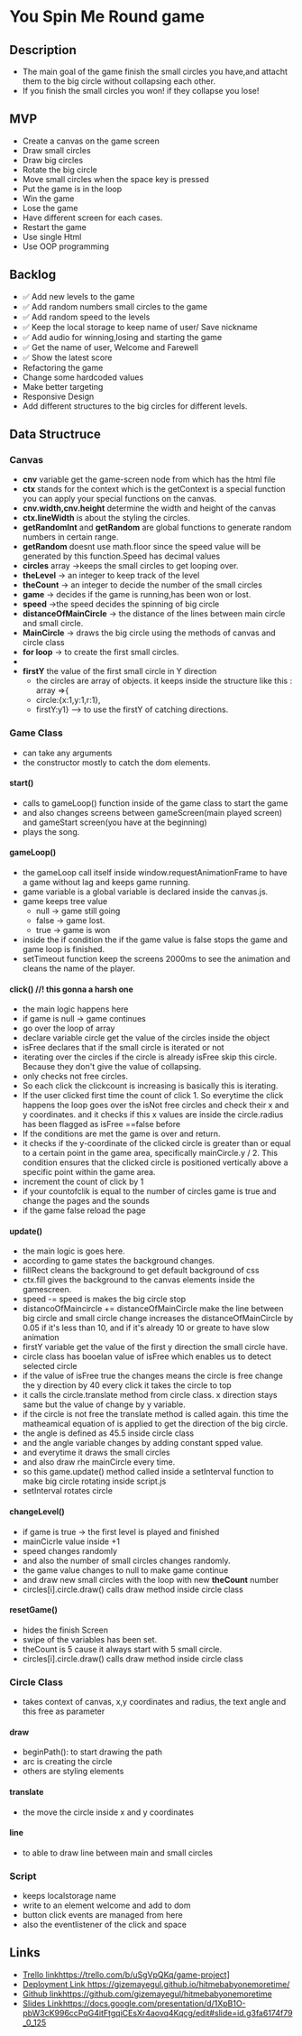 
# You Spin Me Round game 

## Description

- The main goal of the game finish the small circles you have,and attacht them to the big circle without collapsing each other.
- If you finish the small circles you won! if they collapse you lose!

## MVP

- Create a canvas on the game screen 
- Draw small circles
- Draw big circles
- Rotate the big circle
- Move small circles when the space key is pressed
- Put the game is in the loop
- Win the game
- Lose the game
- Have different screen for each cases.
- Restart the game
- Use single Html
- Use OOP programming
  

## Backlog
- ✅ Add new levels to the game
- ✅ Add random numbers small circles to the game
- ✅ Add random speed to the levels
- ✅ Keep the local storage to keep name of user/ Save nickname
- ✅ Add audio for winning,losing and starting the game
- ✅ Get the name of user, Welcome and Farewell
- ✅ Show the latest score
- Refactoring the game
- Change some hardcoded values 
- Make better targeting
- Responsive Design
- Add different structures to the big circles for different levels.
  

## Data Structruce

### Canvas

- **cnv** variable get the game-screen node from which has the <canvas></canvas> html file
- **ctx** stands for the context which is the getContext is a special function you can apply your special functions on the canvas.
- **cnv.width,cnv.height**   determine the width and height of the canvas
- **ctx.lineWidth** is about the styling the circles.
- **getRandomInt** and **getRandom** are global functions to generate random numbers in certain range.
- **getRandom** doesnt use math.floor since the speed value will be generated by this function.Speed has decimal values
- **circles** array ->keeps the small circles to get looping over.
- **theLevel** -> an integer to keep track of the level
- **theCount** -> an integer to decide the number of the small circles
- **game** -> decides if the game is running,has been won or lost.
- **speed** ->the speed decides the spinning of big circle
- **distanceOfMainCircle** -> the distance of the lines between main circle and small circle.
- **MainCircle** -> draws the big circle using the methods of canvas and circle class
- **for loop** -> to create the first small circles.
- 
- **firstY** the value of the first small circle in Y direction
  - the circles are array of objects. it keeps inside the structure like this : array =>{
  - circle:{x:1,y:1,r:1},
  - firstY:y1} --> to use the firstY of catching directions.

  

### Game Class

- can take any arguments
- the constructor mostly to catch the dom elements.
  
#### start()

- calls to gameLoop() function inside of the game class to start the game
- and also changes screens between gameScreen(main played screen) and gameStart screen(you have at the beginning)
- plays the song.

#### gameLoop()

- the gameLoop call itself inside window.requestAnimationFrame to have a game without lag and keeps game running.
- game variable is a global variable is declared inside the canvas.js.
- game keeps tree value 
  - null -> game still going
  - false -> game lost.
  - true -> game is won
- inside the if condition the if the game value is false stops the game and game loop is finished.
- setTimeout function keep the screens 2000ms to see the animation and cleans the name of the player.
  
#### click() //! this gonna a harsh one

- the main logic happens here
- if game is null -> game continues
- go over the loop of array
- declare variable circle get the value of the circles inside the object
- isFree declares that if the small circle is iterated or not
-  iterating over the circles if the circle is already isFree skip this circle. Because they don't give the value of collapsing.
-  only checks not free circles.
-  So each click the clickcount is increasing is basically this is iterating. 
-  If the user clicked first time the count of click 1. So everytime the click happens the loop goes over the isNot free circles and check their x and y coordinates. and it checks if this x values are inside the circle.radius has been flagged as isFree ==false before
- If the conditions are met the game is over and return.
- it checks if the y-coordinate of the clicked circle is greater than or equal to a certain point in the game area, specifically mainCircle.y / 2. This condition ensures that the clicked circle is positioned vertically above a specific point within the game area.
- increment the count of click by 1
- if your countofclik is equal to the number of circles game is true and change the pages and the sounds
- if the game false reload the page

#### update()

- the main logic is goes here.
- according to game states the background changes.
- fillRect cleans the background to get default background of css 
- ctx.fill gives the background to the canvas elements inside the gamescreen.
- speed -= speed is makes the big circle stop
- distancoOfMaincircle += distanceOfMainCircle make the line between big circle and small circle change increases the distanceOfMainCircle by 0.05 if it's less than 10, and if it's already 10 or greate to have slow animation
- firstY variable get the value of the first y direction the small circle have.
- circle class has booelan value of isFree which enables us to detect selected circle
- if the value of isFree true the changes means the circle is free change the y direction by 40 every click it takes the circle to top
- it calls the circle.translate method from circle class. x direction stays same but the value of change by y variable.
- if the circle is not free the translate method is called again. this time the matheamical equation of is applied to get the direction of the big circle.
- the angle is defined as 45.5 inside circle class
- and the angle variable changes by adding constant spped value.
- and everytime it draws the small circles
- and also draw rhe mainCircle every time.
- so this game.update() method called inside a setInterval function to make big circle rotating inside script.js 
- setInterval rotates circle



#### changeLevel()

- if game is true -> the first level is played and finished
- mainCicrle value inside +1
- speed changes randomly
- and also the number of small circles changes randomly.
- the game value changes to null to make game continue
- and draw new small circles with the loop with new **theCount** number
- circles[i].circle.draw() calls draw method inside circle class
  

#### resetGame()

- hides the finish Screen
- swipe of the variables has been set.
- theCount is 5 cause it always start with 5 small circle.
- circles[i].circle.draw() calls draw method inside circle class
  


### Circle Class
- takes context of canvas, x,y  coordinates and radius, the text angle and this free as parameter
  
#### draw
- beginPath(): to start drawing the path
- arc is creating the circle
- others are styling elements

#### translate
- the move the circle inside x and y coordinates

#### line
- to able to draw line between main and small circles



### Script

- keeps localstorage name
- write to an element welcome and add to dom
- button click events are managed from here
- also the eventlistener of the click and space
  

## Links
- [Trello link](https://trello.com/b/uSgVpQKq/game-project)https://trello.com/b/uSgVpQKq/game-project]
- [Deployment Link ](https://gizemayegul.github.io/hitmebabyonemoretime/)https://gizemayegul.github.io/hitmebabyonemoretime/
- [Github link](https://github.com/gizemayegul/hitmebabyonemoretime)https://github.com/gizemayegul/hitmebabyonemoretime
- [Slides Link](https://docs.google.com/presentation/d/1XpB1O-pbW3cK996ccPqG4itFtgqiCEsXr4aovq4Kqcg/edit#slide=id.g3fa6174f79_0_125)https://docs.google.com/presentation/d/1XpB1O-pbW3cK996ccPqG4itFtgqiCEsXr4aovq4Kqcg/edit#slide=id.g3fa6174f79_0_125